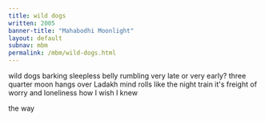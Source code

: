 ```yaml
---
title: wild dogs
written: 2005
banner-title: "Mahabodhi Moonlight" 
layout: default
subnav: mbm
permalink: /mbm/wild-dogs.html
---
```


<div class="poem">
wild dogs barking  
sleepless belly rumbling  
very late or very early?  
three quarter moon  
hangs over Ladakh  
mind rolls like the night train  
it's freight of worry  
and loneliness  
how I wish I knew
 
the way
</div>
